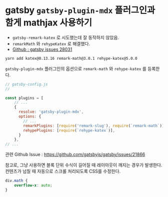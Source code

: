 # gatsby `gatsby-plugin-mdx` 플러그인과 함게 mathjax 사용하기

- `gatsby-remark-katex` 로 시도했는데 잘 동작하지 않았음.
- `remarkMath` 와 `rehypeKatex` 로 해결했다.
- [Github : gatsby issues 28031](https://github.com/gatsbyjs/gatsby/issues/28031#issuecomment-908771286)

```bash
yarn add katex@0.13.16 remark-math@3.0.1 rehype-katex@5.0.0
```

`gatsby-plugin-mdx` 플러그인의 옵션으로 `remark-math` 와 `rehype-katex` 를 등록한다.

```jsx
// gatsby-config.js
// 

const plugins = [
    // ...
    {
      resolve: 'gatsby-plugin-mdx',
      options: {
        // ...
        remarkPlugins: [require('remark-slug'), require(`remark-math`)],
        rehypePlugins: [require(`rehype-katex`)],
      }
    },
// ...
```

관련 Github Issue : <https://github.com/gatsbyjs/gatsby/issues/21866>

참고로, 그냥 사용하면 블록 단위 수식이 길어질 때 레이아웃이 깨지는 경우가 발생한다. 컨텐츠가 넘칠 때 자동으로 스크롤 처리되도록 CSS를 수정한다.

```css
div.math {
    overflow-x: auto;
}
```
